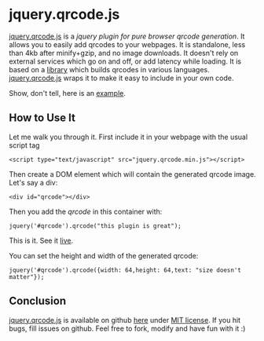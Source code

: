 # jquery.qrcode.js

<a href='http://jeromeetienne.github.com/jquery-qrcode'>jquery.qrcode.js</a>
is a *jquery plugin for pure browser qrcode generation*.
It allows you to easily add qrcodes to your webpages.
It is standalone, less than 4kb after minify+gzip, and no image downloads.
It doesn't rely on external services which go on and off, or add latency while loading.
It is based on a <a href='http://www.d-project.com/qrcode/index.html'>library</a>
which builds qrcodes in various languages. <a href='http://jeromeetienne.github.com/jquery-qrcode'>jquery.qrcode.js</a> wraps it to make it easy to include in your own code.

Show, don't tell, here is an <a href='https://github.com/jeromeetienne/jquery-qrcode/blob/master/examples/basic.html'>example</a>.

## How to Use It

Let me walk you through it. First include it in your webpage with the usual script tag
    
    <script type="text/javascript" src="jquery.qrcode.min.js"></script>

Then create a DOM element which will contain the generated qrcode image. Let's say
a div:

    <div id="qrcode"></div>

Then you add the *qrcode* in this container with: 

    jquery('#qrcode').qrcode("this plugin is great");

This is it. See it <a href='examples/basic.html'>live</a>.

You can set the height and width of the generated qrcode:

    jquery('#qrcode').qrcode({width: 64,height: 64,text: "size doesn't matter"});


## Conclusion
<a href='http://jeromeetienne.github.com/jquery-qrcode'>jquery.qrcode.js</a> is available on github
<a href='https://github.com/jeromeetienne/jquery-qrcode'>here</a>
under <a href='https://github.com/jeromeetienne/jquery-qrcode/blob/master/MIT-LICENSE.txt'>MIT license</a>.
If you hit bugs, fill issues on github.
Feel free to fork, modify and have fun with it :)
